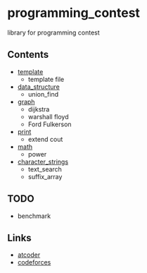 # programming_contest
library for programming contest

## Contents
 - [template](template/)
	- template file
 - [data_structure](data_structure/)
	- union_find
 - [graph](graph/)
 	- dijkstra
  	- warshall floyd
  	- Ford Fulkerson
 - [print](print/)
 	- extend cout
 - [math](math/)
 	- power
 - [character_strings](character_strings/)
   - text_search
   - suffix_array

## TODO
 - benchmark

## Links
 - [atcoder](https://beta.atcoder.jp/users/fumiphys)
 - [codeforces](http://codeforces.com/profile/fumiphys)
